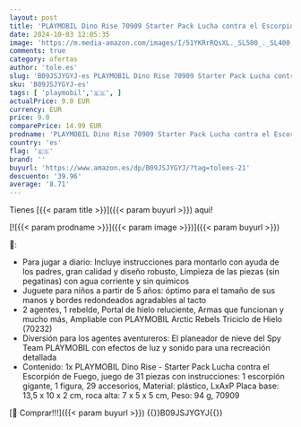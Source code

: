 ```yaml
---
layout: post
title: 'PLAYMOBIL Dino Rise 70909 Starter Pack Lucha contra el Escorpión de Fuego  Juguetes para niños a Partir de 5 años'
date: 2024-10-03 12:05:35
image: 'https://m.media-amazon.com/images/I/51YKRrRQsXL._SL500_._SL400_.jpg'
comments: true
category: ofertas
author: 'tole.es'
slug: 'B09JSJYGYJ-es PLAYMOBIL Dino Rise 70909 Starter Pack Lucha contra el...'
sku: 'B09JSJYGYJ-es'
tags: [ 'playmobil','🇪🇸', ]
actualPrice: 9.0 EUR
currency: EUR
price: 9.0
comparePrice: 14.99 EUR
prodname: 'PLAYMOBIL Dino Rise 70909 Starter Pack Lucha contra el Escorpión de Fuego  Juguetes para niños a Partir de 5 años'
country: 'es'
flag: '🇪🇸'
brand: ''
buyurl: 'https://www.amazon.es/dp/B09JSJYGYJ/?tag=tolees-21'
descuento: '39.96'
average: '8.71'
---
```


Tienes [{{< param title >}}]({{< param buyurl >}}) aqui!

[![{{< param prodname >}}]({{< param image >}})]({{< param buyurl >}})

🔎:

- Para jugar a diario: Incluye instrucciones para montarlo con ayuda de los padres, gran calidad y diseño robusto, Limpieza de las piezas (sin pegatinas) con agua corriente y sin químicos
- Juguete para niños a partir de 5 años: óptimo para el tamaño de sus manos y bordes redondeados agradables al tacto
- 2 agentes, 1 rebelde, Portal de hielo reluciente, Armas que funcionan y mucho más, Ampliable con PLAYMOBIL Arctic Rebels Triciclo de Hielo (70232)
- Diversión para los agentes aventureros: El planeador de nieve del Spy Team PLAYMOBIL con efectos de luz y sonido para una recreación detallada
- Contenido: 1x PLAYMOBIL Dino Rise - Starter Pack Lucha contra el Escorpión de Fuego, juego de 31 piezas con instrucciones: 1 escorpión gigante, 1 figura, 29 accesorios, Material: plástico, LxAxP Placa base: 13,5 x 10 x 2 cm, roca alta: 7 x 5 x 5 cm, Peso: 94 g, 70909

[🛒 Comprar!!!]({{< param buyurl >}})
{{<world>}}B09JSJYGYJ{{</world>}}
